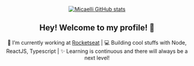 
<div align="center" />

[![Micaelli GitHub stats](https://github-readme-stats.vercel.app/api?username=micaellimedeiros&count_private=true&show_icons=true&theme=dracula&hide=prs,contribs)](https://github.com/micaellimedeiros/github-readme-stats)


## Hey! Welcome to my profile! 🥰

🚀 I’m currently working at [Rocketseat](https://rocketseat.com.br/) | 💻 Building cool stuffs with Node, ReactJS, Typescript | ✨ Learning is continuous and there will always be a next level!


